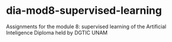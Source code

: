 # dia-mod8-supervised-learning
 Assignments for the module 8: supervised learning of the Artificial Inteligence Diploma held by DGTIC UNAM
